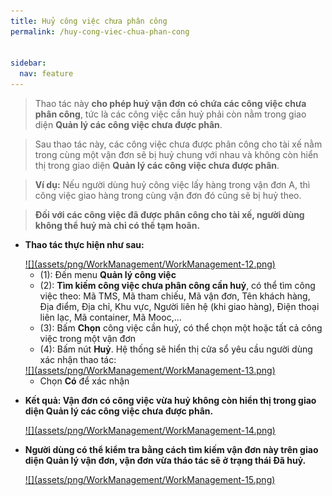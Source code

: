 ```yaml
---
title: Huỷ công việc chưa phân công
permalink: /huy-cong-viec-chua-phan-cong


sidebar:
  nav: feature
---
```


>Thao tác này **cho phép huỷ vận đơn có chứa các công việc chưa phân công**, tức là các công việc cần huỷ phải còn nằm trong giao diện **Quản lý các công việc chưa được phân**. 

>Sau thao tác này, các công việc chưa được phân công cho tài xế nằm trong cùng một vận đơn sẽ bị huỷ chung với nhau và không còn hiển thị trong giao diện **Quản lý các công việc chưa được phân**.

>**Ví dụ:** Nếu người dùng huỷ công việc lấy hàng trong vận đơn A, thì công việc giao hàng trong cùng vận đơn đó cũng sẽ bị huỷ theo.

>**Đối với các công việc đã được phân công cho tài xế, người dùng không thể huỷ mà chỉ có thể tạm hoãn.**

* **Thao tác thực hiện như sau:**

    <a href='assets/png/WorkManagement/WorkManagement-12.png'>
        ![](assets/png/WorkManagement/WorkManagement-12.png)
    </a>

    * (1): Đến menu **Quản lý công việc**
    * (2): **Tìm kiếm công việc chưa phân công cần huỷ**, có thể tìm công việc theo: Mã TMS, Mã tham chiếu, Mã vận đơn, Tên khách hàng, Địa điểm, Địa chỉ, Khu vực, Người liên hệ (khi giao hàng), Điện thoại liên lạc, Mã container, Mã Mooc,...
    * (3): Bấm **Chọn** công việc cần huỷ, có thể chọn một hoặc tất cả công việc trong một vận đơn
    * (4): Bấm nút **Huỷ**. Hệ thống sẽ hiển thị cửa sổ yêu cầu người dùng xác nhận thao tác:

    <a href='assets/png/WorkManagement/WorkManagement-13.png'>
        ![](assets/png/WorkManagement/WorkManagement-13.png)
    </a>

    * Chọn **Có** để xác nhận

* **Kết quả: Vận đơn có công việc vừa huỷ không còn hiển thị trong giao diện Quản lý các công việc chưa được phân.**

    <a href='assets/png/WorkManagement/WorkManagement-14.png'>
        ![](assets/png/WorkManagement/WorkManagement-14.png)
    </a>

* **Người dùng có thể kiểm tra bằng cách tìm kiếm vận đơn này trên giao diện Quản lý vận đơn, vận đơn vừa tháo tác sẽ ở trạng thái Đã huỷ.**

    <a href='assets/png/WorkManagement/WorkManagement-15.png'>
        ![](assets/png/WorkManagement/WorkManagement-15.png)
    </a>